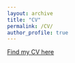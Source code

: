 ```yaml
---
layout: archive
title: "CV"
permalink: /CV/
author_profile: true
---
```


[Find my CV here](https://www.dropbox.com/scl/fi/vybjmzkm9t0n2zjt2twiy/Piccione_CV.pdf?rlkey=ng7mlm202drzdrgx60fpz6xz6&e=1&st=qoaqpi4o&dl=0)
